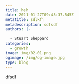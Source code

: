 ```yaml
---
title: heh
date: 2021-01-27T09:45:37.545Z
metatitle: sdlkfj
metadescription: sdfsdf
authors: |-
  
  - Stuart Sheppard
categories:
  - growth
image: img/02-01.png
ogimage: /img/og-image.jpg
type: blog
---
```

dfsdf
